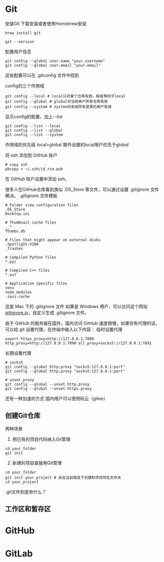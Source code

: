 # Git
安装Git
下载安装或者使用Homebrew安装
```
brew install git

git --version
```

配置用户信息
```
git config --global user.name "your.username"
git config --global user.email "your.email"
```
这些配置可以在 .gitconfig 文件中找到

config的三个作用域
```
git config --local # local只对某个仓库有效，缺省等同于local
git config --global # global对当前用户所有仓库有效
git config --system # system对系统所有登录的用户有效
```
显示config的配置，加上--list
```
git config --list --local
git config --list --global
git config --list --system
```
作用域的优先级
local>global
额外设置的local用户优先于global



将 ssh 添加到 GitHub 账户
```
# copy ssh
pbcopy < ~/.ssh/id_rsa.pub
```
在 GitHub 账户设置中添加 ssh。



很多人在GitHub仓库看到类似 .DS_Store 等文件，可以通过设置 .gitignore 文件解决。
.gitignore 文件模板
```
# Folder view configuration files
.DS_Store
Desktop.ini

# Thumbnail cache files
._*
Thumbs.db

# Files that might appear on external disks
.Spotlight-V100
.Trashes

# Compiled Python files
*.pyc

# Compiled C++ files
*.out

# Application specific files
venv
node_modules
.sass-cache
```
这是 Mac 下的 .gitignore 文件
如果是 Windows 用户，可以访问这个网站[gitignore.io](https://www.toptal.com/developers/gitignore?templates=macos)，自定义生成 .gitignore 文件。



由于 GitHub 的服务器在国外，国内访问 GitHub 速度很慢，如果你有代理的话，可以给 git 设置代理，在终端中输入以下内容：
临时设置代理
```
export https_proxy=http://127.0.0.1:7890 http_proxy=http://127.0.0.1:7890 all_proxy=socks5://127.0.0.1:7891
```

长期设置代理
```
# socks5
git config --global http.proxy "socks5:127.0.0.1:port"
git config --global http.proxy "socks5:127.0.0.1:port"

# unset proxy
git config --global --unset http.proxy
git config --global --unset https.proxy
```


还有一种加速的方式
国内用户可以使用码云（gitee）


## 创建Git仓库
两种场景
1. 把已有的项目代码纳入Git管理
```
cd your_folder
git init
```

2. 新建的项目直接用Git管理
```
cd your_folder
git init your_project # 会在当前路径下创建和项目同名文件夹
cd your_project
```
.git文件到底有什么？



## 工作区和暂存区




# GitHub









# GitLab
